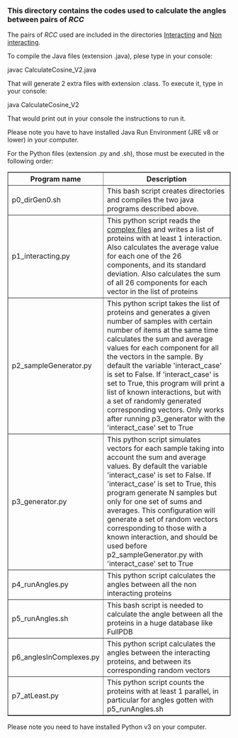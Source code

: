 <h3>This directory contains the codes used to calculate the angles between pairs of <i>RCC</i></h3>
<p>The pairs of <i>RCC</i> used are included in the directories <a href="https://github.com/gdelrioifc/PPI-RCC2/tree/main/Parallelism/Interacting">Interacting</a> and <a href="https://github.com/gdelrioifc/PPI-RCC2/tree/main/Parallelism/NonInteracting">Non interacting</a>.</p>

<p>To compile the Java files (extension .java), plese type in your console:</p>
<p>javac CalculateCosine_V2.java</p>
<p>That will generate 2 extra files with extension .class. To execute it, type in your console:</p>
<p>java CalculateCosine_V2</p>
<p>That would print out in your console the instructions to run it.</p>
<p>Please note you have to have installed Java Run Environment (JRE v8 or lower) in your computer.</p>

<p>For the Python files (extension .py and .sh), those must be executed in the following order:</p>
<table border=1>
<th>Program name</th><th>Description</th>
<tr>
  <td>p0_dirGen0.sh</td>
  <td>This bash script creates directories and compiles the two java programs described above.</td>
</tr>
<tr>
  <td>p1_interacting.py</td>
  <td>This python script reads the <a href="https://github.com/gdelrioifc/PPI-RCC2/tree/main/Parallelism/Interacting">complex files</a> and writes a list of proteins with at least 1 interaction. Also calculates the average value for each one of the 26 components, and its standard deviation. Also calculates the sum of all 26 components for each vector in the list of proteins</td>
</tr>
<tr>
  <td>p2_sampleGenerator.py</td>
  <td>This python script takes the list of proteins and generates a given number of samples with certain number of items at the same time calculates the sum and average values for each component for all the vectors in the sample. By default the variable 'interact_case' is set to False. If 'interact_case' is set to True, this program will print a list of known interactions, but with a set of randomly generated corresponding vectors. Only works after running p3_generator with the 'interact_case' set to True</td>
</tr>
<tr>
  <td>p3_generator.py</td>
  <td>This python script simulates vectors for each sample taking into account the sum and average values. By default the variable 'interact_case' is set to False. If 'interact_case' is set to True, this program generate N samples but only for one set of sums and averages. This configuration will generate a set of random vectors corresponding to those with a known interaction, and should be used before p2_sampleGenerator.py with 'interact_case' set to True</td>
</tr>
<tr>
  <td>p4_runAngles.py</td>
  <td>This python script calculates the angles between all the non interacting proteins</td>
</tr>
<tr>
  <td>p5_runAngles.sh</td>
  <td>This bash script is needed to calculate the angle between all the proteins in a huge database like FullPDB</td>
</tr>
<tr>
  <td>p6_anglesInComplexes.py</td>
  <td>This python script calculates the angles between the interacting proteins, and between its corresponding random vectors</td>
</tr>
<tr>
  <td>p7_atLeast.py</td>
  <td>This python script counts the proteins with at least 1 parallel, in particular for angles gotten with p5_runAngles.sh</td>
</tr>
</table>
<p>Please note you need to have installed Python v3 on your computer.</p>
